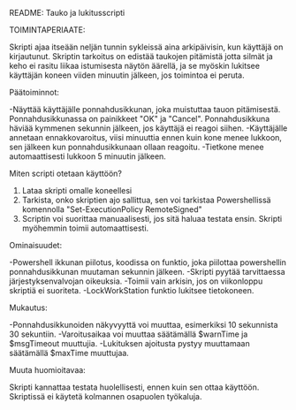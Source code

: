 README: 
Tauko ja lukitusscripti

TOIMINTAPERIAATE:

Skripti ajaa itseään neljän tunnin sykleissä aina arkipäivisin, kun käyttäjä on kirjautunut. Skriptin tarkoitus on edistää taukojen pitämistä jotta silmät ja keho ei rasitu liikaa istumisesta näytön äärellä, ja se myöskin lukitsee käyttäjän koneen viiden minuutin jälkeen, jos toimintoa ei peruta.

Päätoiminnot:

-Näyttää käyttäjälle ponnahdusikkunan, joka muistuttaa tauon pitämisestä. Ponnahdusikkunassa on painikkeet "OK" ja "Cancel". Ponnahdusikkuna häviää kymmenen sekunnin jälkeen, jos käyttäjä ei reagoi siihen.
-Käyttäjälle annetaan ennakkovaroitus, viisi minuuttia ennen kuin kone menee lukkoon, sen jälkeen kun ponnahdusikkunaan ollaan reagoitu.
-Tietkone menee automaattisesti lukkoon 5 minuutin jälkeen.

Miten scripti otetaan käyttöön?

1. Lataa skripti omalle koneellesi
2. Tarkista, onko skriptien ajo sallittua, sen voi tarkistaa Powershellissä komennolla "Set-ExecutionPolicy RemoteSigned"
3. Scriptin voi suorittaa manuaalisesti, jos sitä haluaa testata ensin. Skripti myöhemmin toimii automaattisesti.

Ominaisuudet:

-Powershell ikkunan piilotus, koodissa on funktio, joka piilottaa powershellin ponnahdusikkunan muutaman sekunnin jälkeen.
-Skripti pyytää tarvittaessa järjestyksenvalvojan oikeuksia.
-Toimii vain arkisin, jos on viikonloppu skriptiä ei suoriteta.
-LockWorkStation funktio lukitsee tietokoneen.

Mukautus:

-Ponnahdusikkunoiden näkyvyyttä voi muuttaa, esimerkiksi 10 sekunnista 30 sekuntiin.
-Varoitusaikaa voi muuttaa säätämällä $warnTime ja $msgTimeout muuttujia.
-Lukituksen ajoitusta pystyy muuttamaan säätämällä $maxTime muuttujaa.

Muuta huomioitavaa:

Skripti kannattaa testata huolellisesti, ennen kuin sen ottaa käyttöön. Skriptissä ei käytetä kolmannen osapuolen työkaluja. 



